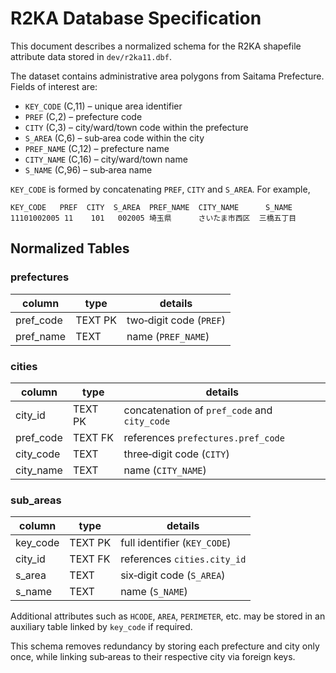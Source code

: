 # R2KA Database Specification

This document describes a normalized schema for the R2KA shapefile attribute data
stored in `dev/r2ka11.dbf`.

The dataset contains administrative area polygons from Saitama Prefecture.  Fields
of interest are:

- `KEY_CODE` (C,11) – unique area identifier
- `PREF` (C,2) – prefecture code
- `CITY` (C,3) – city/ward/town code within the prefecture
- `S_AREA` (C,6) – sub‑area code within the city
- `PREF_NAME` (C,12) – prefecture name
- `CITY_NAME` (C,16) – city/ward/town name
- `S_NAME` (C,96) – sub‑area name

`KEY_CODE` is formed by concatenating `PREF`, `CITY` and `S_AREA`.  For example,

```
KEY_CODE   PREF  CITY  S_AREA  PREF_NAME  CITY_NAME      S_NAME
11101002005 11    101   002005 埼玉県      さいたま市西区  三橋五丁目
```

## Normalized Tables

### prefectures
| column     | type    | details                    |
|----------- |-------- |--------------------------- |
| pref_code  | TEXT PK | two‑digit code (`PREF`)    |
| pref_name  | TEXT    | name (`PREF_NAME`)         |

### cities
| column    | type    | details                                 |
|---------- |-------  |---------------------------------------- |
| city_id   | TEXT PK | concatenation of `pref_code` and `city_code` |
| pref_code | TEXT FK | references `prefectures.pref_code`      |
| city_code | TEXT    | three‑digit code (`CITY`)               |
| city_name | TEXT    | name (`CITY_NAME`)                      |

### sub_areas
| column     | type    | details                                   |
|----------- |-------  |------------------------------------------ |
| key_code   | TEXT PK | full identifier (`KEY_CODE`)              |
| city_id    | TEXT FK | references `cities.city_id`               |
| s_area     | TEXT    | six‑digit code (`S_AREA`)                 |
| s_name     | TEXT    | name (`S_NAME`)                           |

Additional attributes such as `HCODE`, `AREA`, `PERIMETER`, etc. may be stored in
an auxiliary table linked by `key_code` if required.

This schema removes redundancy by storing each prefecture and city only once,
while linking sub‑areas to their respective city via foreign keys.

